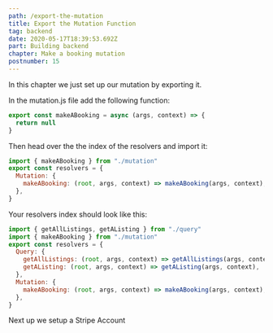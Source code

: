 ```yaml
---
path: /export-the-mutation
title: Export the Mutation Function
tag: backend
date: 2020-05-17T18:39:53.692Z
part: Building backend
chapter: Make a booking mutation
postnumber: 15
---
```


In this chapter we just set up our mutation by exporting it.

In the mutation.js file add the following function:

```javascript
export const makeABooking = async (args, context) => {
  return null
}
```

Then head over the the index of the resolvers and import it:

```javascript
import { makeABooking } from "./mutation"
export const resolvers = {
  Mutation: {
    makeABooking: (root, args, context) => makeABooking(args, context),
  },
}
```

Your resolvers index should look like this:

```javascript
import { getAllListings, getAListing } from "./query"
import { makeABooking } from "./mutation"
export const resolvers = {
  Query: {
    getAllListings: (root, args, context) => getAllListings(args, context),
    getAListing: (root, args, context) => getAListing(args, context),
  },
  Mutation: {
    makeABooking: (root, args, context) => makeABooking(args, context),
  },
}
```

Next up we setup a Stripe Account
